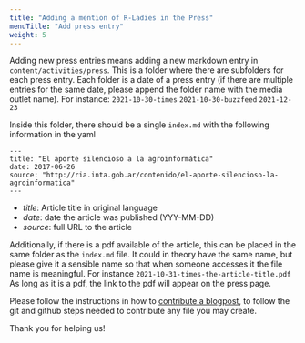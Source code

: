 ```yaml
---
title: "Adding a mention of R-Ladies in the Press"
menuTitle: "Add press entry"
weight: 5
---
```


Adding new press entries means adding a new markdown entry in `content/activities/press`.
This is a folder where there are subfolders for each press entry.
Each folder is a date of a press entry (if there are multiple entries for the same date, please append the folder name with the media outlet name).
For instance: `2021-10-30-times` `2021-10-30-buzzfeed` `2021-12-23`

Inside this folder, there should be a single `index.md` with the following information in the yaml

```
---
title: "El aporte silencioso a la agroinformática"
date: 2017-06-26
source: "http://ria.inta.gob.ar/contenido/el-aporte-silencioso-la-agroinformatica"
---
```

- _title_: Article title in original language
- _date_: date the article was published (YYY-MM-DD)
- _source_: full URL to the article

Additionally, if there is a pdf available of the article, this can be placed in the same folder as the `index.md` file. It could in theory have the same name, but please give it a sensible name so that when someone accesses it the file name is meaningful.
For instance `2021-10-31-times-the-article-title.pdf`
As long as it is a pdf, the link to the pdf will appear on the press page.

Please follow the instructions in how to [contribute a blogpost](/comm/website/blog), to follow the git and github steps needed to contribute any file you may create.

Thank you for helping us!
